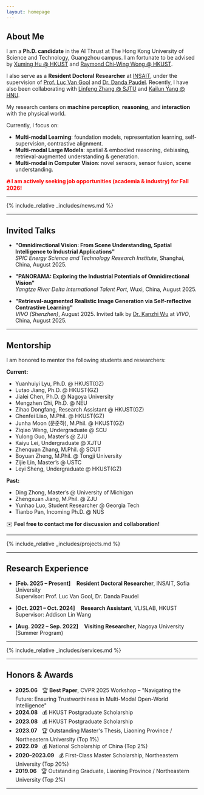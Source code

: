 ```yaml
---
layout: homepage
---
```


## About Me

I am a **Ph.D. candidate** in the AI Thrust at The Hong Kong University of Science and Technology, Guangzhou campus. I am fortunate to be advised by [Xuming Hu @ HKUST](https://xuminghu.github.io/) and [Raymond Chi-Wing Wong @ HKUST](https://www.cse.ust.hk/~raywong/). 

I also serve as a **Resident Doctoral Researcher** at [INSAIT](https://insait.ai/), under the supervision of [Prof. Luc Van Gool](https://insait.ai/prof-luc-van-gool/) and [Dr. Danda Paudel](https://insait.ai/dr-danda-paudel/). Recently, I have also been collaborating with [Linfeng Zhang @ SJTU](http://www.zhanglinfeng.tech/) and [Kailun Yang @ HNU](https://www.yangkailun.com/).

My research centers on **machine perception**, **reasoning**, and **interaction** with the physical world.

Currently, I focus on:

- **Multi-modal Learning**: foundation models, representation learning, self-supervision, contrastive alignment.
- **Multi-modal Large Models**: spatial & embodied reasoning, debiasing, retrieval-augmented understanding & generation.
- **Multi-modal in Computer Vision**: novel sensors, sensor fusion, scene understanding.

<span style="color:red; font-weight:bold">🔥 I am actively seeking job opportunities (academia & industry) for Fall 2026!</span>

---

{% include_relative _includes/news.md %}

---

## Invited Talks

- **"Omnidirectional Vision: From Scene Understanding, Spatial Intelligence to Industrial Applications"**  
  *SPIC Energy Science and Technology Research Institute*, Shanghai, China, August 2025.

- **"PANORAMA: Exploring the Industrial Potentials of Omnidirectional Vision"**  
  *Yangtze River Delta International Talent Port*, Wuxi, China, August 2025.

- **"Retrieval-augmented Realistic Image Generation via Self-reflective Contrastive Learning"**  
  *VIVO (Shenzhen)*, August 2025. Invited talk by [Dr. Kanzhi Wu](https://scholar.google.com.hk/citations?user=N0WHQ2wAAAAJ&hl=zh-CN&oi=ao) at *VIVO*, China, August 2025.

---

## Mentorship

I am honored to mentor the following students and researchers:

**Current:**
- Yuanhuiyi Lyu, Ph.D. @ HKUST(GZ)
- Lutao Jiang, Ph.D. @ HKUST(GZ)
- Jialei Chen, Ph.D. @ Nagoya University
- Mengzhen Chi, Ph.D. @ NEU
- Zihao Dongfang, Research Assistant @ HKUST(GZ)
- Chenfei Liao, M.Phil. @ HKUST(GZ)
- Junha Moon (문준하), M.Phil. @ HKUST(GZ)
- Ziqiao Weng, Undergraduate @ SCU
- Yulong Guo, Master’s @ ZJU
- Kaiyu Lei, Undergraduate @ XJTU
- Zhenquan Zhang, M.Phil. @ SCUT
- Boyuan Zheng, M.Phil. @ Tongji University
- Zijie Lin, Master’s @ USTC
- Leyi Sheng, Undergraduate @ HKUST(GZ)

**Past:**
- Ding Zhong, Master’s @ University of Michigan
- Zhengxuan Jiang, M.Phil. @ ZJU
- Yunhao Luo, Student Researcher @ Georgia Tech
- Tianbo Pan, Incoming Ph.D. @ NUS

✉️ <strong>Feel free to contact me for discussion and collaboration!</strong>

---

{% include_relative _includes/projects.md %}

---

## Research Experience

- **[Feb. 2025 – Present]** &nbsp;&nbsp; <strong>Resident Doctoral Researcher</strong>, INSAIT, Sofia University  
  Supervisor: Prof. Luc Van Gool, Dr. Danda Paudel

- **[Oct. 2021 – Oct. 2024]** &nbsp;&nbsp; <strong>Research Assistant</strong>, VLISLAB, HKUST  
  Supervisor: Addison Lin Wang

- **[Aug. 2022 – Sep. 2022]** &nbsp;&nbsp; <strong>Visiting Researcher</strong>, Nagoya University (Summer Program)

---

{% include_relative _includes/services.md %}

---

## Honors & Awards

- <strong>2025.06</strong> &nbsp; 🏆 <strong>Best Paper</strong>, CVPR 2025 Workshop – "Navigating the Future: Ensuring Trustworthiness in Multi-Modal Open-World Intelligence"
- <strong>2024.08</strong> &nbsp; 💰 HKUST Postgraduate Scholarship
- <strong>2023.08</strong> &nbsp; 💰 HKUST Postgraduate Scholarship
- <strong>2023.07</strong> &nbsp; 🏆 Outstanding Master's Thesis, Liaoning Province / Northeastern University (Top 1%)
- <strong>2022.09</strong> &nbsp; 💰 National Scholarship of China (Top 2%)
- <strong>2020–2023.09</strong> &nbsp; 💰 First-Class Master Scholarship, Northeastern University (Top 20%)
- <strong>2019.06</strong> &nbsp; 🏆 Outstanding Graduate, Liaoning Province / Northeastern University (Top 2%)

---

<script type='text/javascript' id='clustrmaps' src='//cdn.clustrmaps.com/map_v2.js?cl=080808&w=a&t=tt&d=zrl7WjzBxF_qKC05N5OneNhjFigQ9jPab4GJHSWvjkI&co=ffffff&cmo=3acc3a&cmn=ff5353&ct=808080'></script>
